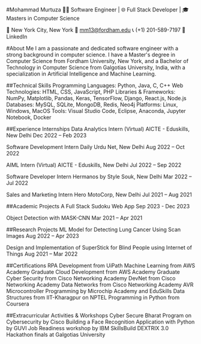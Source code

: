#Mohammad Murtuza
👨‍💻 Software Engineer | 🌐 Full Stack Developer | 🎓 Masters in Computer Science

📍 New York City, New York
📧 mm13@fordham.edu
📞 (+1) 201-589-7197
💼 LinkedIn

#About Me
I am a passionate and dedicated software engineer with a strong background in computer science. I have a Master's degree in Computer Science from Fordham University, New York, and a Bachelor of Technology in Computer Science from Galgotias University, India, with a specialization in Artificial Intelligence and Machine Learning.

##Technical Skills
Programming Languages: Python, Java, C, C++
Web Technologies: HTML, CSS, JavaScript, PHP
Libraries & Frameworks: NumPy, Matplotlib, Pandas, Keras, TensorFlow, Django, React.js, Node.js
Databases: MySQL, SQLite, MongoDB, Redis, Neo4j
Platforms: Linux, Windows, MacOS
Tools: Visual Studio Code, Eclipse, Anaconda, Jupyter Notebook, Docker

##Experience
Internships
Data Analytics Intern (Virtual)
AICTE - Eduskills, New Delhi
Dec 2022 – Feb 2023

Software Development Intern
Daily Urdu Net, New Delhi
Aug 2022 – Oct 2022

AIML Intern (Virtual)
AICTE - Eduskills, New Delhi
Jul 2022 – Sep 2022

Software Developer Intern
Hermanos by Style Souk, New Delhi
Mar 2022 – Jul 2022

Sales and Marketing Intern
Hero MotoCorp, New Delhi
Jul 2021 – Aug 2021

##Academic Projects
A Full Stack Sudoku Web App
Sep 2023 - Dec 2023

Object Detection with MASK-CNN
Mar 2021 – Apr 2021

##Research Projects
ML Model for Detecting Lung Cancer Using Scan Images
Aug 2022 – Apr 2023

Design and Implementation of SuperStick for Blind People using Internet of Things
Aug 2021 – Mar 2022

##Certifications
RPA Development from UiPath
Machine Learning from AWS Academy Graduate
Cloud Development from AWS Academy Graduate
Cyber Security from Cisco Networking Academy
DevNet from Cisco Networking Academy
Data Networks from Cisco Networking Academy
AVR Microcontroller Programming by Microchip Academy and EduSkills
Data Structures from IIT-Kharagpur on NPTEL
Programming in Python from Coursera

##Extracurricular Activities & Workshops
Cyber Secure Bharat Program on Cybersecurity by Cisco
Building a Face Recognition Application with Python by GUVI
Job Readiness workshop by IBM SkillsBuild
DEXTRIX 3.0 Hackathon finals at Galgotias University
